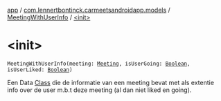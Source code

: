 [app](../../index.md) / [com.lennertbontinck.carmeetsandroidapp.models](../index.md) / [MeetingWithUserInfo](index.md) / [&lt;init&gt;](./-init-.md)

# &lt;init&gt;

`MeetingWithUserInfo(meeting: `[`Meeting`](../-meeting/index.md)`, isUserGoing: `[`Boolean`](https://kotlinlang.org/api/latest/jvm/stdlib/kotlin/-boolean/index.html)`, isUserLiked: `[`Boolean`](https://kotlinlang.org/api/latest/jvm/stdlib/kotlin/-boolean/index.html)`)`

Een Data [Class](http://docs.oracle.com/javase/6/docs/api/java/lang/Class.html) die de informatie van een meeting bevat met als extentie info over de user m.b.t deze meeting (al dan niet liked en going).

